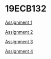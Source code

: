 # 19ECB132
[Assignment 1](https://github.com/ggvignesh/19ECB132/blob/a1b61cfc0d3e376138e752118c62bcb333ae2f40/ADD%2CDELETE%2CMODIFY%20AN%20ELEMENT%20IN%20ARRAY.c)

[Assignment 2](https://github.com/ggvignesh/19ECB132/blob/main/ADD%2CDELETE%2CMODIFY%20IN%20SINGLE%20LINKED%20LIST.c)

[Assignment 3](https://github.com/ggvignesh/19ECB132/blob/main/BITWISE%20AND%20OPR%20PROGRAM.c)

[Assignment 4](https://github.com/ggvignesh/19ECB132/blob/main/BITWISE%20OR%20OPR%20PROGRAM.c)
